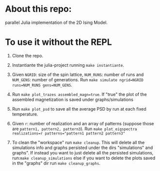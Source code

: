 # About this repo:
parallel Julia implementation of the 2D Ising Model. 

# To use it without the REPL
 1. Clone the repo.

 2. Instantiante the julia-project running `make instantiante`.

 3. Given `NGRID`: size of the spin lattice, `NUM_RUNS`: number of runs and `NUM_GENS`: number of generations. Run `make simulate ngrid=NGRID runs=NUM_RUNS gens=NUM_GENS`.   
 
 4. Run `make plot_trazes assembled_magn=true`. If "true" the plot of the assembled magnetization is saved under graphs/simulations

 5. Run `make plot_psd` to save all the average PSD by run at each fixed temperature.

 6. Given `r`: number of realization and an array of patterns (suppose those are `pattern1, pattern2, pattern3`). Run `make plot_eigspectra realizations=r patterns="pattern1 pattern2 pattern3"`

 7. To clean the "workspace" run `make cleanup`. This will delete all the simulations info and graphs persisted under the dirs 
 "simulations" and graphs". If instead you want to just delete all the persisted simulations, run:`make cleanup_simulations` else
 if you want to delete the plots saved in the "graphs" dir run `make cleanup_graphs`.
